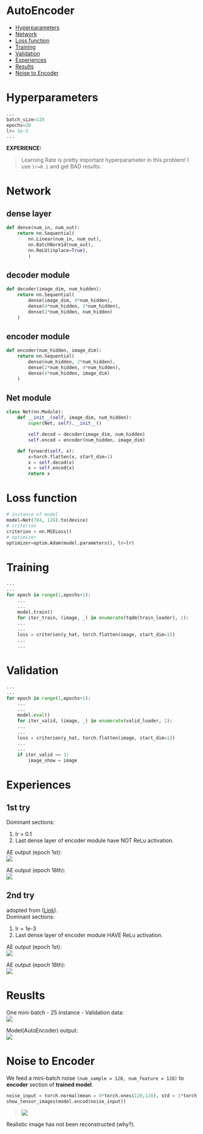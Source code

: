 # AutoEncoder
- [Hyperparameters](#hyperparameters)
- [Network](#network)
- [Loss function](#loss-function)
- [Training](#training)
- [Validation](#validation)
- [Experiences](#experiences)
- [Results](#reuslts)
- [Noise to Encoder](#noise-to-encoder)

# Hyperparameters

```python
...
batch_size=128
epochs=20
lr= 1e-3
...
```
**EXPERIENCE:**
> Learning Rate is pretty important hyperparameter in this problem! I use `lr=0.1` and get BAD results.

# Network
## dense layer
```python
def dense(num_in, num_out):
    return nn.Sequential(
        nn.Linear(num_in, num_out),
        nn.BatchNorm1d(num_out),
        nn.ReLU(inplace=True),
        )
```
## decoder module
```python
def decoder(image_dim, num_hidden):
    return nn.Sequential(
        dense(image_dim, 4*num_hidden),
        dense(4*num_hidden, 2*num_hidden),
        dense(2*num_hidden, num_hidden)
    )
```
## encoder module
```python
def encoder(num_hidden, image_dim):
    return nn.Sequential(
        dense(num_hidden, 2*num_hidden),
        dense(2*num_hidden, 4*num_hidden),
        dense(4*num_hidden, image_dim)
    )
```
## Net module
```python
class Net(nn.Module):
    def __init__(self, image_dim, num_hidden):
        super(Net, self).__init__()

        self.decod = decoder(image_dim, num_hidden)
        self.encod = encoder(num_hidden, image_dim)

    def forward(self, x):
        x=torch.flatten(x, start_dim=1)
        x = self.decod(x)
        x = self.encod(x)
        return x
```

# Loss function
```python
# instance of model
model=Net(784, 128).to(device)
# criterion
criterion = nn.MSELoss()
# optimizer
optimizer=optim.Adam(model.parameters(), lr=lr)
```

# Training
```python
...
...
for epoch in range(1,epochs+1):
    ...
    ...
    model.train()
    for iter_train, (image, _) in enumerate(tqdm(train_loader), 1):
    ...
    ...
    loss = criterion(y_hat, torch.flatten(image, start_dim=1))
    ...
    ...
```

# Validation
```python
...
...
for epoch in range(1,epochs+1):
    ...
    ...
    model.eval()
    for iter_valid, (image, _) in enumerate(valid_loader, 1):
    ...
    ...
    loss = criterion(y_hat, torch.flatten(image, start_dim=1))
    ...
    ...
    if iter_valid == 1:
        image_show = image
```

# Experiences
## 1st try
Dominant sections:
1. lr = 0.1
2. Last dense layer of encoder module have NOT ReLu activation.

AE output (epoch 1st):  
![](./figs/1st_try_epoch_1.png)  

AE output (epoch 18th):  
![](./figs/1st_try_epoch_18.png)

## 2nd try
adopted from ([Link](https://medium.com/pytorch/implementing-an-autoencoder-in-pytorch-19baa22647d1)).  
Dominant sections:
1. lr = 1e-3
2. Last dense layer of encoder module HAVE ReLu activation.

AE output (epoch 1st):  
![](./figs/2nd_try_epoch_1.png)  

AE output (epoch 18th):  
![](./figs/2nd_try_epoch_18.png)

# Reuslts
One mini-batch - 25 instance - Validation data:  
![](./figs/result_input_ae.png)  

Model(AutoEncoder) output:  
![](./figs/result_output_ae.png)

# Noise to Encoder
We feed a mini-batch noise `(num_sample = 128, num_feature = 128)` to **encoder** section of **trained model**.

```python
noise_input = torch.normal(mean = 0*torch.ones(128,128), std = 1*torch.ones(128,128)).to(device)
show_tensor_images(model.encod(noise_input))
```
> ![](./figs/output_encoder_noise.png)

Realistic image has not been reconstructed (why?).